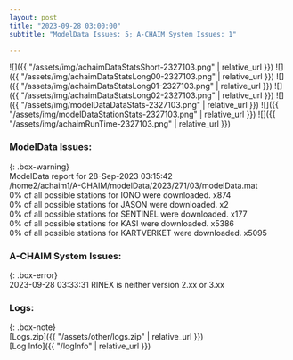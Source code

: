 ```yaml
---
layout: post
title: "2023-09-28 03:00:00"
subtitle: "ModelData Issues: 5; A-CHAIM System Issues: 1"

---
```


![]({{ "/assets/img/achaimDataStatsShort-2327103.png" | relative_url }})
![]({{ "/assets/img/achaimDataStatsLong00-2327103.png" | relative_url }})
![]({{ "/assets/img/achaimDataStatsLong01-2327103.png" | relative_url }})
![]({{ "/assets/img/achaimDataStatsLong02-2327103.png" | relative_url }})
![]({{ "/assets/img/modelDataDataStats-2327103.png" | relative_url }})
![]({{ "/assets/img/modelDataStationStats-2327103.png" | relative_url }})
![]({{ "/assets/img/achaimRunTime-2327103.png" | relative_url }})


### ModelData Issues:  
  
{: .box-warning}  
 ModelData report for 28-Sep-2023 03:15:42   
 /home2/achaim1/A-CHAIM/modelData/2023/271/03/modelData.mat   
 0% of all possible stations for IONO were downloaded. x874   
 0% of all possible stations for JASON were downloaded. x2   
 0% of all possible stations for SENTINEL were downloaded. x177   
 0% of all possible stations for KASI were downloaded. x5386   
 0% of all possible stations for KARTVERKET were downloaded. x5095   
  
### A-CHAIM System Issues:  
  
{: .box-error}  
2023-09-28 03:33:31 RINEX is neither version 2.xx or 3.xx  

### Logs:  
  
{: .box-note}  
[Logs.zip]({{ "/assets/other/logs.zip" | relative_url }})  
[Log Info]({{ "/logInfo" | relative_url }})  
